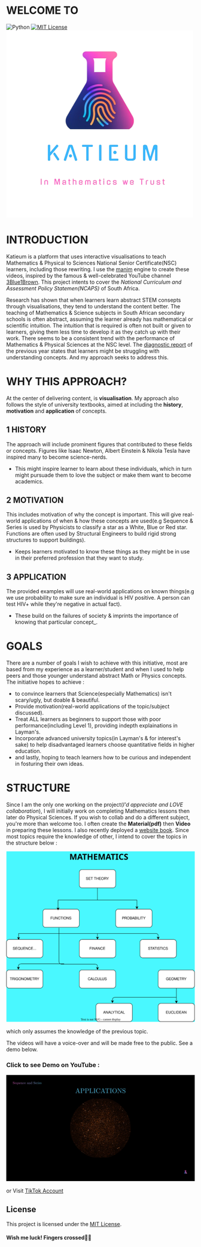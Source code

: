 # WELCOME TO
![Python](https://img.shields.io/badge/python-3670A0?style=for-the-badge&logo=python&logoColor=ffdd54) [![MIT License](https://img.shields.io/badge/license-MIT-blue.svg?style=flat)](http://choosealicense.com/licenses/mit/)
![](images/KATIEUM.png)

# INTRODUCTION
Katieum is a platform that uses interactive visualisations to teach Mathematics & Physical to Sciences National Senior Certificate(NSC) learners, including those rewriting.
I use the [manim](https://github.com/3b1b/manim) engine to create these videos, inspired by the famous & well-celebrated YouTube channel [3Blue1Brown](https://www.youtube.com/@3blue1brown).
This project intents to cover the _National Curriculum and Assessment Policy Statemen(NCAPS)_ of South Africa.

Research has shown that when learners learn abstract STEM consepts through visualisations, they tend to understand the content better. The teaching of Mathematics & Science subjects in South African secondary schools is often abstract, assuming the learner already has mathematical or scientific intuition. The intuition that is required is often not built or given to learners, giving them less time to develop it as they catch up with their work. There seems to be a consistent trend with the performance of Mathematics & Physical Sciences at the NSC level. The [diagnostic report](https://www.education.gov.za/Portals/0/Documents/Reports/2024/2024%20NSC%20Diagnostics%20Book%201.pdf?ver=2025-02-07-130329-033) of the previous year states that learners might be struggling with understanding concepts. And my approach seeks to address this.

# WHY THIS APPROACH?
At the center of delivering content, is **visualisation**. My approach also follows the style of university textbooks, aimed at including the **history**, **motivation** and **application** of concepts.
## 1 HISTORY
The approach will include prominent figures that contributed to these fields or concepts. Figures like Isaac Newton, Albert Einstein & Nikola Tesla have inspired many to become science-nerds.
- This might inspire learner to learn about these individuals, which in turn might pursuade them to love the subject or make them want to become academics.

## 2 MOTIVATION 
This includes motivation of why the concept is important. This will give real-world applications of when & how these concepts are used(e.g Sequence & Series is used by Physicists to classify a star as a White, Blue or Red star. Functions are often used by Structural Engineers to build rigid strong structures to support buildings).
- Keeps learners motivated to know these things as they might be in use in their preferred profession that they want to study.

## 3 APPLICATION 
The provided examples will use real-world applications on known things(e.g we use probability to make sure an individual is HIV positive. A person can test HIV+ while they're negative in actual fact).
- These build on the failures of society & imprints the importance of knowing that particular concept_.


# GOALS
There are a number of goals I wish to achieve with this initiative, most are based from my experience as a learner/student and when I used to help peers and those younger understand abstract Math or Physics concepts. The initiative hopes to achieve :
- to convince learners that Science(especially Mathematics) isn't scary/ugly, but doable & beautiful.
- Provide motivation(real-world applications of the topic/subject discussed).
- Treat ALL learners as beginners to support those with poor performance(including Level 1), providing indepth explainations in Layman's.
- Incorporate advanced university topics(in Layman's & for interest's sake) to help disadvantaged learners choose quantitative fields in higher education.
- and lastly, hoping to teach learners how to be curious and independent in fosturing their own ideas.

# STRUCTURE
Since I am the only one working on the project(_I'd appreciate and LOVE collaboration_), I will initially work on completing Mathematics lessons then later do Physical Sciences. If you wish to collab and do a different subject, you're more than welcome too. I often create the **Material(pdf)** then **Video** in preparing these lessons. I also recently deployed a [website book](https://katleho-nyoni.github.io/Mathematics/). Since most topics require the knowledge of other, I intend to cover the topics in the structure below :

![](images/Plan.svg)

which only assumes the knowledge of the previous topic.

The videos will have a voice-over and will be made free to the public. See a demo below.
### Click to see Demo on YouTube :
[![](images/YouTubeCover.png)](https://www.youtube.com/watch?v=XwBtjpcyG-8)

or Visit [TikTok Account](https://tiktok.com/@Visuals.Katieum)

## License
This project is licensed under the [MIT License](LICENSE). 
#### Wish me luck! Fingers crossed🤞🏽


